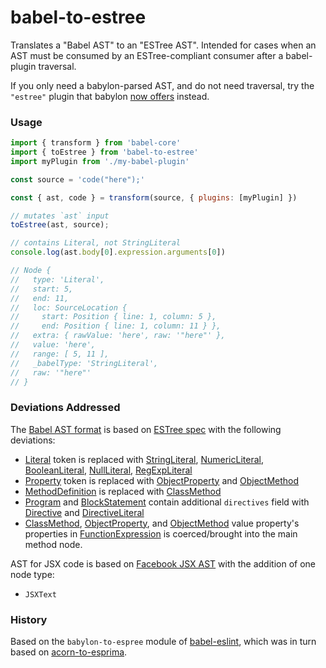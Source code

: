# babel-to-estree

Translates a "Babel AST" to an "ESTree AST".
Intended for cases when an AST must be consumed by an ESTree-compliant consumer
after a babel-plugin traversal.

If you only need a babylon-parsed AST, and do not need traversal,
try the `"estree"` plugin that babylon [now offers](https://github.com/babel/babylon/#output) instead.


### Usage

```js
import { transform } from 'babel-core'
import { toEstree } from 'babel-to-estree'
import myPlugin from './my-babel-plugin'

const source = 'code("here");'

const { ast, code } = transform(source, { plugins: [myPlugin] })

// mutates `ast` input
toEstree(ast, source);

// contains Literal, not StringLiteral
console.log(ast.body[0].expression.arguments[0])

// Node {
//   type: 'Literal',
//   start: 5,
//   end: 11,
//   loc: SourceLocation {
//     start: Position { line: 1, column: 5 },
//     end: Position { line: 1, column: 11 } },
//   extra: { rawValue: 'here', raw: '"here"' },
//   value: 'here',
//   range: [ 5, 11 ],
//   _babelType: 'StringLiteral',
//   raw: '"here"'
// }
```

### Deviations Addressed

The [Babel AST format][] is based on [ESTree spec][] with the following deviations:

- [Literal][] token is replaced with [StringLiteral][], [NumericLiteral][], [BooleanLiteral][], [NullLiteral][], [RegExpLiteral][]
- [Property][] token is replaced with [ObjectProperty][] and [ObjectMethod][]
- [MethodDefinition][] is replaced with [ClassMethod][]
- [Program][] and [BlockStatement][] contain additional `directives` field with [Directive][] and [DirectiveLiteral][]
- [ClassMethod][], [ObjectProperty][], and [ObjectMethod][] value property's properties in [FunctionExpression][] is coerced/brought into the main method node.

AST for JSX code is based on [Facebook JSX AST][] with the addition of one node type:

- `JSXText`

[Babel AST format]: https://github.com/babel/babylon/blob/master/ast/spec.md
[ESTree spec]: https://github.com/estree/estree

[Literal]: https://github.com/estree/estree/blob/master/es5.md#literal
[Property]: https://github.com/estree/estree/blob/master/es5.md#property
[MethodDefinition]: https://github.com/estree/estree/blob/master/es2015.md#methoddefinition

[StringLiteral]: https://github.com/babel/babylon/blob/master/ast/spec.md#stringliteral
[NumericLiteral]: https://github.com/babel/babylon/blob/master/ast/spec.md#numericliteral
[BooleanLiteral]: https://github.com/babel/babylon/blob/master/ast/spec.md#booleanliteral
[NullLiteral]: https://github.com/babel/babylon/blob/master/ast/spec.md#nullliteral
[RegExpLiteral]: https://github.com/babel/babylon/blob/master/ast/spec.md#regexpliteral
[ObjectProperty]: https://github.com/babel/babylon/blob/master/ast/spec.md#objectproperty
[ObjectMethod]: https://github.com/babel/babylon/blob/master/ast/spec.md#objectmethod
[ClassMethod]: https://github.com/babel/babylon/blob/master/ast/spec.md#classmethod
[Program]: https://github.com/babel/babylon/blob/master/ast/spec.md#programs
[BlockStatement]: https://github.com/babel/babylon/blob/master/ast/spec.md#blockstatement
[Directive]: https://github.com/babel/babylon/blob/master/ast/spec.md#directive
[DirectiveLiteral]: https://github.com/babel/babylon/blob/master/ast/spec.md#directiveliteral
[FunctionExpression]: https://github.com/babel/babylon/blob/master/ast/spec.md#functionexpression

[Facebook JSX AST]: https://github.com/facebook/jsx/blob/master/AST.md

### History

Based on the `babylon-to-espree` module of [babel-eslint](https://github.com/babel/babel-eslint),
which was in turn based on [acorn-to-esprima](https://github.com/babel/acorn-to-esprima).
